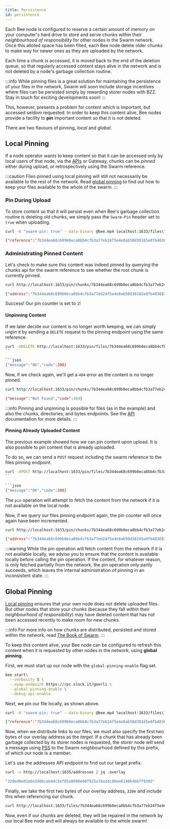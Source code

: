 ```yaml
---
title: Persistence
id: persistence
---
```


Each Bee node is configured to reserve a certain amount of memory on your computer's hard drive to store and serve chunks within their *neighbourhood of responsibility* for other nodes in the Swarm network. Once this alloted space has been filled, each Bee node delete older chunks to make way for newer ones as they are uploaded by the network.

Each time a chunk is accessed, it is moved back to the end of the deletion queue, so that regularly accessed content stays alive in the network and is not deleted by a node's garbage collection routine.

:::info
While pinning files is a great solution for maintaining the persistence of your files in the network, Swarm will soon include storage incentives where files can be persisted simply by rewarding storer nodes with BZZ. Stay in touch for exciting developments soon!
:::

This, however, presents a problem for content which is important, but accessed seldom requested. In order to keep this content alive, Bee nodes provide a facility to **pin** important content so that it is not deleted.

There are two flavours of pinning, *local* and *global*.

## Local Pinning

If a node operator wants to keep content so that it can be accessed only by local users of that node, via the [APIs](/docs/api-reference/api-reference) or Gateway, chunks can be *pinned* either during upload, or retrospectively using the Swarm reference.

:::caution
Files pinned using local pinning will still not necessarily be available to the rest of the network. Read [global pinning](/docs/advanced/persistence#global-pinning) to find out how to keep your files available to the whole of the swarm.
:::

### Pin During Upload

To store content so that it will persist even when Bee's garbage collection routine is deleting old chunks, we simply pass the `Swarm-Pin` header set to `true` when uploading.

```bash
curl -H "swarm-pin: true" --data-binary @bee.mp4 localhost:1633/files\?bee.mp4
```

```json
{"reference":"7b344ea68c699b0eca8bb4cfb3a77eb24f5e4e8ab50d38165e0fb48368350e8f"}
```

### Administrating Pinned Content

Let's check to make sure this content was indeed pinned by querying the chunks api for the swarm reference to see whether the root chunk is currently pinned.

```bash
curl http://localhost:1633/pin/chunks/7b344ea68c699b0eca8bb4cfb3a77eb24f5e4e8ab50d38165e0fb48368350e8f
```

```json
{"address":"7b344ea68c699b0eca8bb4cfb3a77eb24f5e4e8ab50d38165e0fb48368350e8f","pinCounter":1}
```

Success! Our pin counter is set to `1`!

#### Unpinning Content

If we later decide our content is no longer worth keeping, we can simply unpin it by sending a `DELETE` request to the pinning endpoint using the same reference.

```bash
curl -XDELETE http://localhost:1633/pin/files/7b344ea68c699b0eca8bb4cfb3a77eb24f5e4e8ab50d38165e0fb48368350e8f
``

```json
{"message":"OK","code":200}
```

Now, if we check again, we'll get a `404` error as the content is no longer pinned.

```bash
curl http://localhost:1633/pin/chunks/7b344ea68c699b0eca8bb4cfb3a77eb24f5e4e8ab50d38165e0fb48368350e8f
```

```json
{"message":"Not Found","code":404}
```

:::info
Pinning and unpinning is possible for files (as in the example) and also the chunks, directories, and bytes endpoints. See the [API](/docs/api-reference/api-reference) documentation for more details.
:::

#### Pinning Already Uploaded Content
The previous example showed how we can pin content upon upload. It is also possible to pin content that is already uploaded.

To do so, we can send a `POST` request including the swarm reference to the files pinning endpoint.

```bash
curl -XPOST http://localhost:1633/pin/files/7b344ea68c699b0eca8bb4cfb3a77eb24f5e4e8ab50d38165e0fb48368350e8f
``

```json
{"message":"OK","code":200}
```

The `pin` operation will attempt to fetch the content from the network if it is not available on the local node. 

Now, if we query our files pinning endpoint again, the pin counter will once again have been incremented.

```bash
curl http://localhost:1633/pin/chunks/7b344ea68c699b0eca8bb4cfb3a77eb24f5e4e8ab50d38165e0fb48368350e8f
```

```json
{"address":"7b344ea68c699b0eca8bb4cfb3a77eb24f5e4e8ab50d38165e0fb48368350e8f","pinCounter":1}
```

:::warning
While the pin operation will fetch content from the network if it is not available locally, we advise you to ensure that the content is available locally before calling the pin operation. If the content, for whatever reason, is only fetched partially from the network, the pin operation only partly succeeds, which leaves the internal administration of pinning in an inconsistent state.
:::



## Global Pinning

[Local pinning](/docs/advanced/persistence#local-pinning) ensures that your own node does not delete uploaded files. But other nodes that store your
chunks (because they fall within their *neighbourhood of responsibility*) may have deleted content
that has not been accessed recently to make room for new chunks.

:::info
For more info on how chunks are distributed, persisted and stored within the network, read
[The Book of Swarm](https://gateway.ethswarm.org/bzz/latest.bookofswarm.eth/the-book-of-swarm.pdf).
:::

To keep this content alive, your Bee node can be configured to refresh this content when it is
requested by other nodes in the network, using **global pinning**.

First, we must start up our node with the `global-pinning-enable` flag set.

```bash
bee start\
  --verbosity 5 \
  --swap-endpoint https://rpc.slock.it/goerli \
  --global-pinning-enable \
  --debug-api-enable
```

Next, we pin our file locally, as shown above.

```bash
curl -H "swarm-pin: true" --data-binary @bee.mp4 localhost:1633/files\?bee.mp4
```

```json
{"reference":"7b344ea68c699b0eca8bb4cfb3a77eb24f5e4e8ab50d38165e0fb48368350e8f"}
```

Now, when we distribute links to our files, we must also specify the first two bytes of our
overlay address as the *target*. If a chunk that has already been garbage collected by
its storer nodes is requested, the storer node will send a message using
[PSS](/docs/advanced/pss) to the Swarm neighbourhood defined by this prefix,
of which our node is a member.

Let's use the addresses API endpoint to find out our target prefix.

```bash
curl -s http://localhost:1635/addresses | jq .overlay
```

```bash
"320ed0e01e6e3d06cab44c5ef85a0898e68f925a7ba3dc80ee614064bb7f9392"
```

Finally, we take the first two bytes of our overlay address, `320e` and include this when referencing our chunk.

```bash
curl http://localhost:1633/files/7b344ea68c699b0eca8bb4cfb3a77eb24f5e4e8ab50d38165e0fb48368350e8f?targets=320e
```

Now, even if our chunks are deleted, they will be repaired in the network by our local Bee node and will always be available to the whole swarm!
